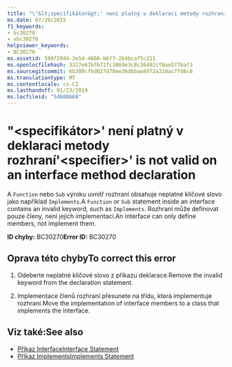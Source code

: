 ```yaml
---
title: "\"&lt;specifikátor&gt;' není platný v deklaraci metody rozhraní"
ms.date: 07/20/2015
f1_keywords:
- bc30270
- vbc30270
helpviewer_keywords:
- BC30270
ms.assetid: 598f2944-3e5d-4686-b6f7-2b4bcaf5c211
ms.openlocfilehash: 3327e67bfb72fc3869e3c8c36402cf8ae5776af3
ms.sourcegitcommit: 6b308cf6d627d78ee36dbbae8972a310ac7fd6c8
ms.translationtype: MT
ms.contentlocale: cs-CZ
ms.lasthandoff: 01/23/2019
ms.locfileid: "54608668"
---
```

# <a name="ltspecifiergt-is-not-valid-on-an-interface-method-declaration"></a><span data-ttu-id="f2909-102">"&lt;specifikátor&gt;' není platný v deklaraci metody rozhraní</span><span class="sxs-lookup"><span data-stu-id="f2909-102">'&lt;specifier&gt;' is not valid on an interface method declaration</span></span>
<span data-ttu-id="f2909-103">A `Function` nebo `Sub` výroku uvnitř rozhraní obsahuje neplatné klíčové slovo jako například `Implements`.</span><span class="sxs-lookup"><span data-stu-id="f2909-103">A `Function` or `Sub` statement inside an interface contains an invalid keyword, such as `Implements`.</span></span> <span data-ttu-id="f2909-104">Rozhraní může definovat pouze členy, není jejich implementaci.</span><span class="sxs-lookup"><span data-stu-id="f2909-104">An interface can only define members, not implement them.</span></span>  
  
 <span data-ttu-id="f2909-105">**ID chyby:** BC30270</span><span class="sxs-lookup"><span data-stu-id="f2909-105">**Error ID:** BC30270</span></span>  
  
## <a name="to-correct-this-error"></a><span data-ttu-id="f2909-106">Oprava této chyby</span><span class="sxs-lookup"><span data-stu-id="f2909-106">To correct this error</span></span>  
  
1.  <span data-ttu-id="f2909-107">Odeberte neplatné klíčové slovo z příkazu deklarace.</span><span class="sxs-lookup"><span data-stu-id="f2909-107">Remove the invalid keyword from the declaration statement.</span></span>  
  
2.  <span data-ttu-id="f2909-108">Implementace členů rozhraní přesunete na třídu, která implementuje rozhraní.</span><span class="sxs-lookup"><span data-stu-id="f2909-108">Move the implementation of interface members to a class that implements the interface.</span></span>  
  
## <a name="see-also"></a><span data-ttu-id="f2909-109">Viz také:</span><span class="sxs-lookup"><span data-stu-id="f2909-109">See also</span></span>
- [<span data-ttu-id="f2909-110">Příkaz Interface</span><span class="sxs-lookup"><span data-stu-id="f2909-110">Interface Statement</span></span>](../../visual-basic/language-reference/statements/interface-statement.md)
- [<span data-ttu-id="f2909-111">Příkaz Implements</span><span class="sxs-lookup"><span data-stu-id="f2909-111">Implements Statement</span></span>](../../visual-basic/language-reference/statements/implements-statement.md)
